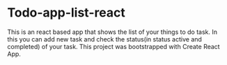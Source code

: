 # Todo-app-list-react
This is an react based app that shows the list of your things to do task. In this you can add new task and check the status(in status active and completed) of your task. 
This project was bootstrapped with Create React App.
